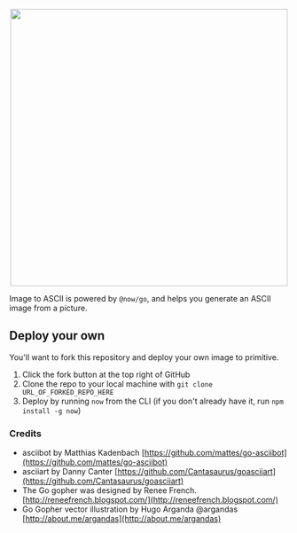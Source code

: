 <p align="center">
  <img src="https://raw.githubusercontent.com/sophearak/image-to-ascii/master/assets/image-2-ascii.png" height="500" />
</p>

Image to ASCII is powered by `@now/go`, and helps you generate an ASCII image from a picture.

## Deploy your own

You'll want to fork this repository and deploy your own image to primitive.

1. Click the fork button at the top right of GitHub
2. Clone the repo to your local machine with `git clone URL_OF_FORKED_REPO_HERE`
4. Deploy by running `now` from the CLI (if you don't already have it, run `npm install -g now`)

### Credits

- asciibot by Matthias Kadenbach [https://github.com/mattes/go-asciibot](https://github.com/mattes/go-asciibot)
- asciiart by Danny Canter [https://github.com/Cantasaurus/goasciiart](https://github.com/Cantasaurus/goasciiart)
- The Go gopher was designed by Renee French. [http://reneefrench.blogspot.com/](http://reneefrench.blogspot.com/)
- Go Gopher vector illustration by Hugo Arganda @argandas [http://about.me/argandas](http://about.me/argandas)
